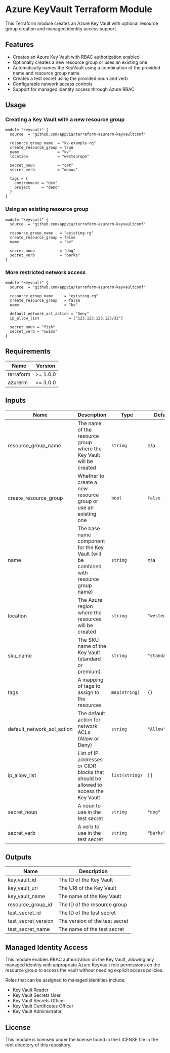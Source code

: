 # Azure KeyVault Terraform Module

This Terraform module creates an Azure Key Vault with optional resource group creation and managed identity access support.

## Features

* Creates an Azure Key Vault with RBAC authorization enabled
* Optionally creates a new resource group or uses an existing one
* Automatically names the KeyVault using a combination of the provided name and resource group name
* Creates a test secret using the provided noun and verb
* Configurable network access controls
* Support for managed identity access through Azure RBAC

## Usage

### Creating a Key Vault with a new resource group

```hcl
module "keyvault" {
  source  = "github.com/appvia/terraform-azurerm-keyvaultconf"
  
  resource_group_name  = "kv-example-rg"
  create_resource_group = true
  name                 = "kv"
  location             = "westeurope"
  
  secret_noun          = "cat"
  secret_verb          = "meows"
  
  tags = {
    environment = "dev"
    project     = "demo"
  }
}
```

### Using an existing resource group

```hcl
module "keyvault" {
  source  = "github.com/appvia/terraform-azurerm-keyvaultconf"
  
  resource_group_name   = "existing-rg"
  create_resource_group = false
  name                  = "kv"
  
  secret_noun           = "dog"
  secret_verb           = "barks"
}
```

### More restricted network access

```hcl
module "keyvault" {
  source  = "github.com/appvia/terraform-azurerm-keyvaultconf"
  
  resource_group_name     = "existing-rg"
  create_resource_group   = false
  name                    = "kv"
  
  default_network_acl_action = "Deny"
  ip_allow_list             = ["123.123.123.123/32"]
  
  secret_noun = "fish"
  secret_verb = "swims"
}
```

## Requirements

| Name | Version |
|------|---------|
| terraform | >= 1.0.0 |
| azurerm | >= 3.0.0 |

## Inputs

| Name | Description | Type | Default | Required |
|------|-------------|------|---------|:--------:|
| resource_group_name | The name of the resource group where the Key Vault will be created | `string` | n/a | yes |
| create_resource_group | Whether to create a new resource group or use an existing one | `bool` | `false` | no |
| name | The base name component for the Key Vault (will be combined with resource group name) | `string` | n/a | yes |
| location | The Azure region where the resources will be created | `string` | `"westeurope"` | no |
| sku_name | The SKU name of the Key Vault (standard or premium) | `string` | `"standard"` | no |
| tags | A mapping of tags to assign to the resources | `map(string)` | `{}` | no |
| default_network_acl_action | The default action for network ACLs (Allow or Deny) | `string` | `"Allow"` | no |
| ip_allow_list | List of IP addresses or CIDR blocks that should be allowed to access the Key Vault | `list(string)` | `[]` | no |
| secret_noun | A noun to use in the test secret | `string` | `"dog"` | no |
| secret_verb | A verb to use in the test secret | `string` | `"barks"` | no |

## Outputs

| Name | Description |
|------|-------------|
| key_vault_id | The ID of the Key Vault |
| key_vault_uri | The URI of the Key Vault |
| key_vault_name | The name of the Key Vault |
| resource_group_id | The ID of the resource group |
| test_secret_id | The ID of the test secret |
| test_secret_version | The version of the test secret |
| test_secret_name | The name of the test secret |

## Managed Identity Access

This module enables RBAC authorization on the Key Vault, allowing any managed identity with appropriate Azure KeyVault role permissions on the resource group to access the vault without needing explicit access policies.

Roles that can be assigned to managed identities include:
- Key Vault Reader
- Key Vault Secrets User
- Key Vault Secrets Officer
- Key Vault Certificates Officer
- Key Vault Administrator

## License

This module is licensed under the license found in the LICENSE file in the root directory of this repository.

